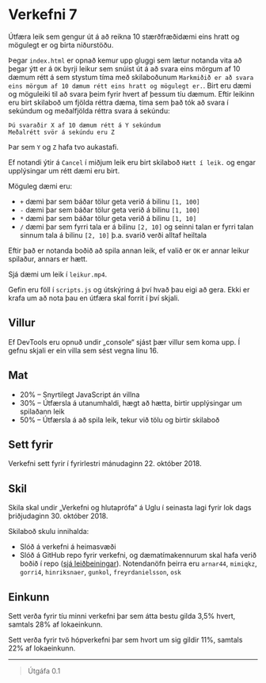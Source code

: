 # Verkefni 7

Útfæra leik sem gengur út á að reikna 10 stærðfræðidæmi eins hratt og mögulegt er og birta niðurstöðu.

Þegar `index.html` er opnað kemur upp gluggi sem lætur notanda vita að þegar ýtt er á `OK` byrji leikur sem snúist út á að svara eins mörgum af 10 dæmum rétt á sem stystum tíma með skilaboðunum `Markmiðið er að svara eins mörgum af 10 dæmum rétt eins hratt og mögulegt er.`. Birt eru dæmi og möguleiki til að svara þeim fyrir hvert af þessum tíu dæmum. Eftir leikinn eru birt skilaboð um fjölda réttra dæma, tíma sem það tók að svara í sekúndum og meðalfjölda réttra svara á sekúndu:

```text
Þú svaraðir X af 10 dæmum rétt á Y sekúndum
Meðalrétt svör á sekúndu eru Z
```

Þar sem `Y` og `Z` hafa tvo aukastafi.

Ef notandi ýtir á `Cancel` í miðjum leik eru birt skilaboð `Hætt í leik.` og engar upplýsingar um rétt dæmi eru birt.

Möguleg dæmi eru:

* `+` dæmi þar sem báðar tölur geta verið á bilinu `[1, 100]`
* `-` dæmi þar sem báðar tölur geta verið á bilinu `[1, 100]`
* `*` dæmi þar sem báðar tölur geta verið á bilinu `[1, 10]`
* `/` dæmi þar sem fyrri tala er á bilinu `[2, 10]` og seinni talan er fyrri talan sinnum tala á bilinu `[2, 10]` þ.a. svarið verði alltaf heiltala

Eftir það er notanda boðið að spila annan leik, ef valið er `OK` er annar leikur spilaður, annars er hætt.

Sjá dæmi um leik í `leikur.mp4`.

Gefin eru föll í `scripts.js` og útskýring á því hvað þau eigi að gera. Ekki er krafa um að nota þau en útfæra skal forrit í því skjali.

## Villur

Ef DevTools eru opnuð undir „console“ sjást þær villur sem koma upp. Í gefnu skjali er ein villa sem sést vegna línu 16.

## Mat

* 20% – Snyrtilegt JavaScript án villna
* 30% – Útfærsla á utanumhaldi, hægt að hætta, birtir upplýsingar um spilaðann leik
* 50% – Útfærsla á að spila leik, tekur við tölu og birtir skilaboð

## Sett fyrir

Verkefni sett fyrir í fyrirlestri mánudaginn 22. október 2018.

## Skil

Skila skal undir „Verkefni og hlutaprófa“ á Uglu í seinasta lagi fyrir lok dags þriðjudaginn 30. október 2018.

Skilaboð skulu innihalda:

* Slóð á verkefni á heimasvæði
* Slóð á GitHub repo fyrir verkefni, og dæmatímakennurum skal hafa verið boðið í repo ([sjá leiðbeiningar](https://help.github.com/articles/inviting-collaborators-to-a-personal-repository/)). Notendanöfn þeirra eru `arnar44`, `mimiqkz`, `gorri4`, `hinriksnaer`, `gunkol`, `freyrdanielsson`, `osk`

## Einkunn

Sett verða fyrir tíu minni verkefni þar sem átta bestu gilda 3,5% hvert, samtals 28% af lokaeinkunn.

Sett verða fyrir tvö hópverkefni þar sem hvort um sig gildir 11%, samtals 22% af lokaeinkunn.

---

> Útgáfa 0.1
